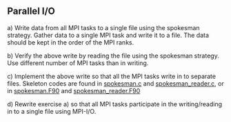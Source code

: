 ## Parallel I/O

a) Write data from all MPI tasks to a single file using the spokesman
strategy. Gather data to a single MPI task and write it to a file. The
data should be kept in the order of the MPI ranks.

b) Verify the above write by reading the file using the spokesman
strategy. Use different number of MPI tasks than in writing.

c) Implement the above write so that all the MPI tasks write in to
separate files.  Skeleton codes are found in
[spokesman.c](c/spokesman.c) and
[spokesman_reader.c](c/spokesman_reader.c), or in
[spokesman.F90](fortran/spokesman.F90) and
[spokesman_reader.F90](fortran/spokesman_reader.F90)

d) Rewrite exercise a) so that all MPI tasks participate in the
writing/reading in to a single file using MPI-I/O.
